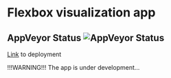 # Flexbox visualization app
## AppVeyor Status ![AppVeyor Status]()

[Link]() to deployment

!!!WARNING!!!
The app is under development...
